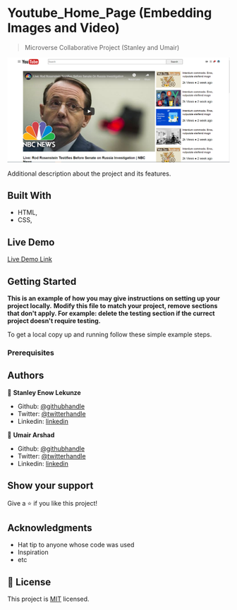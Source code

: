 

# Youtube_Home_Page (Embedding Images and Video)

> Microverse Collaborative Project (Stanley and Umair)

![screenshot](img/YouTube_Home_Page.PNG)

Additional description about the project and its features.

## Built With

- HTML,
- CSS,

## Live Demo

[Live Demo Link](https://happiguru.github.io/Youtube_Home_Page/)


## Getting Started

**This is an example of how you may give instructions on setting up your project locally.**
**Modify this file to match your project, remove sections that don't apply. For example: delete the testing section if the currect project doesn't require testing.**


To get a local copy up and running follow these simple example steps.

### Prerequisites






## Authors

👤 **Stanley Enow Lekunze**

- Github: [@githubhandle](https://github.com/happiguru)
- Twitter: [@twitterhandle](https://twitter.com/Lekunze_Nley)
- Linkedin: [linkedin](https://www.linkedin.com/in/lekunze-nley/)

👤 **Umair Arshad**

- Github: [@githubhandle](https://github.com/umairarshadbutt)
- Twitter: [@twitterhandle](https://twitter.com/its_UmairArshad)
- Linkedin: [linkedin](https://www.linkedin.com/in/umair-arshad-butt/)



## Show your support

Give a ⭐️ if you like this project!

## Acknowledgments

- Hat tip to anyone whose code was used
- Inspiration
- etc

## 📝 License

This project is [MIT](lic.url) licensed.
